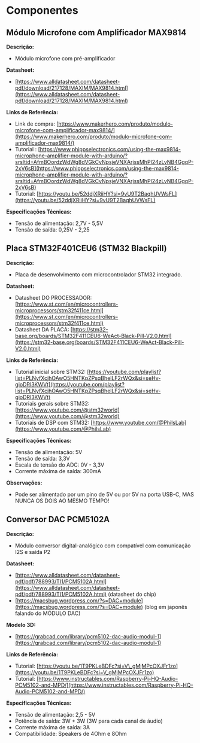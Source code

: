 # Componentes

## **Módulo Microfone com Amplificador MAX9814**
**Descrição:**
*   Módulo microfone com pré-amplificador

**Datasheet:**
*   [https://www.alldatasheet.com/datasheet-pdf/download/217128/MAXIM/MAX9814.html](https://www.alldatasheet.com/datasheet-pdf/download/217128/MAXIM/MAX9814.html)

**Links de Referência:**
*   Link de compra: [https://www.makerhero.com/produto/modulo-microfone-com-amplificador-max9814/](https://www.makerhero.com/produto/modulo-microfone-com-amplificador-max9814/)
*   Tutorial : [https://www.phippselectronics.com/using-the-max9814-microphone-amplifier-module-with-arduino/?srsltid=AfmBOordzWdWg8dVGkCvNpsjeVNXArjssMhPI24zLvNB4GgqP-2xV6sB](https://www.phippselectronics.com/using-the-max9814-microphone-amplifier-module-with-arduino/?srsltid=AfmBOordzWdWg8dVGkCvNpsjeVNXArjssMhPI24zLvNB4GgqP-2xV6sB)
*   Tutorial: [https://youtu.be/52ddjXRiiHY?si=9vU9T2BaqhUVWsFL](https://youtu.be/52ddjXRiiHY?si=9vU9T2BaqhUVWsFL)

**Especificações Técnicas:**
*   Tensão de alimentação: 2,7V - 5,5V
*   Tensão de saída: 0,25V - 2,25
## Placa STM32F401CEU6 (STM32 Blackpill)
**Descrição:**
*   Placa de desenvolvimento com microcontrolador STM32 integrado.

**Datasheet:**
*   Datasheet DO PROCESSADOR: [https://www.st.com/en/microcontrollers-microprocessors/stm32f411ce.html](https://www.st.com/en/microcontrollers-microprocessors/stm32f411ce.html)
*   Datasheet DA PLACA: [https://stm32-base.org/boards/STM32F411CEU6-WeAct-Black-Pill-V2.0.html](https://stm32-base.org/boards/STM32F411CEU6-WeAct-Black-Pill-V2.0.html)

**Links de Referência:**
*   Tutorial inicial sobre STM32: [https://youtube.com/playlist?list=PLNyfXcjhOAwO5HNTKpZPsqBhelLF2rWQx&si=seHv-gioDRl3KWVt](https://youtube.com/playlist?list=PLNyfXcjhOAwO5HNTKpZPsqBhelLF2rWQx&si=seHv-gioDRl3KWVt)
*   Tutoriais gerais sobre STM32: [https://www.youtube.com/@stm32world](https://www.youtube.com/@stm32world)
*   Tutoriais de DSP com STM32: [https://www.youtube.com/@PhilsLab](https://www.youtube.com/@PhilsLab)

**Especificações Técnicas:**
*   Tensão de alimentação: 5V
*   Tensão de saída: 3,3V
*   Escala de tensão do ADC: 0V - 3,3V
*   Corrente máxima de saída: 300mA

**Observações:**
*   Pode ser alimentado por um pino de 5V ou por 5V na porta USB-C, MAS NUNCA OS DOIS AO MESMO TEMPO!
## Conversor DAC PCM5102A
**Descrição:**
*   Módulo conversor digital-analógico com compatível com comunicação I2S e saída P2

**Datasheet:**
*   [https://www.alldatasheet.com/datasheet-pdf/pdf/788993/TI1/PCM5102A.html](https://www.alldatasheet.com/datasheet-pdf/pdf/788993/TI1/PCM5102A.html) (datasheet do chip)
*   [https://macsbug.wordpress.com/?s=DAC+module](https://macsbug.wordpress.com/?s=DAC+module) (blog em japonês falando do MÓDULO DAC)

**Modelo 3D:**
*   [https://grabcad.com/library/pcm5102-dac-audio-modul-1](https://grabcad.com/library/pcm5102-dac-audio-modul-1)

**Links de Referência:**
*   Tutorial: [https://youtu.be/1T9PKLeBDFc?si=V\_gMjMPcOXJFr1zo](https://youtu.be/1T9PKLeBDFc?si=V_gMjMPcOXJFr1zo)
*   Tutorial: [https://www.instructables.com/Raspberry-Pi-HQ-Audio-PCM5102-and-MPD/](https://www.instructables.com/Raspberry-Pi-HQ-Audio-PCM5102-and-MPD/)

**Especificações Técnicas:**
*   Tensão de alimentação: 2,5 - 5V
*   Potência de saída: 3W + 3W (3W para cada canal de áudio)
*   Corrente máxima de saída: 3A
*   Compatibilidade: Speakers de 4Ohm e 8Ohm